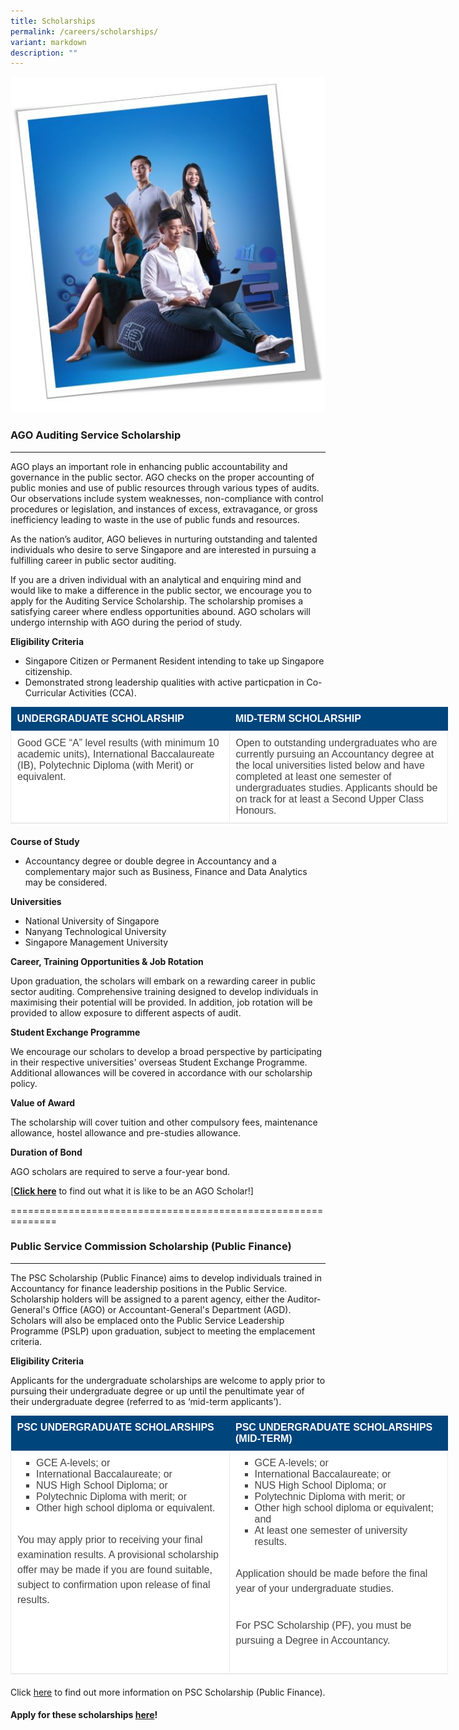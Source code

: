 ```yaml
---
title: Scholarships
permalink: /careers/scholarships/
variant: markdown
description: ""
---
```

![](/images/picture1__resized2_.jpg)

### AGO Auditing Service Scholarship
-----------------------------------
AGO plays an important role in enhancing public accountability and governance in the public sector. AGO checks on the proper accounting of public monies and use of public resources through various types of audits. Our observations include system weaknesses, non-compliance with control procedures or legislation, and instances of excess, extravagance, or gross inefficiency leading to waste in the use of public funds and resources.

As the nation’s auditor, AGO believes in nurturing outstanding and talented individuals who desire to serve Singapore and are interested in pursuing a fulfilling career in public sector auditing.&nbsp;

If you are a driven individual with an analytical and enquiring mind and would like to make a difference in the public sector, we encourage you to apply for the Auditing Service Scholarship. The scholarship promises a satisfying career where endless opportunities abound. AGO scholars will undergo internship with AGO during the period of study.

**Eligibility Criteria**

*   Singapore Citizen or Permanent Resident intending to take up Singapore citizenship.
*   Demonstrated strong leadership qualities with active particpation in Co-Curricular Activities (CCA).

<table style="margin: 0px 0px 20px; padding: 0px; border-width: 0px 0px 1px; border-top-style: initial; border-right-style: initial; border-bottom-style: solid; border-left-style: initial; border-top-color: initial; border-right-color: initial; border-bottom-color: rgb(234, 234, 234); border-left-color: initial; border-image: initial; outline: 0px; font-size: 16px; vertical-align: baseline; background: rgb(255, 255, 255); color: rgb(68, 68, 68); border-collapse: collapse; border-spacing: 0px; width: 700px; font-family: Arial, Helvetica, sans-serif; font-style: normal; font-variant-ligatures: normal; font-variant-caps: normal; font-weight: 400; letter-spacing: normal; orphans: 2; text-align: start; text-transform: none; white-space: normal; widows: 2; word-spacing: 0px; -webkit-text-stroke-width: 0px; text-decoration-thickness: initial; text-decoration-style: initial; text-decoration-color: initial;"><colgroup><col width="50%"><col width="50%"></colgroup><tbody style="margin: 0px; padding: 0px; border: 0px; outline: 0px; font-size: 16px; vertical-align: baseline; background: transparent; color: inherit;"><tr style="margin: 0px; padding: 0px; border: 0px; outline: 0px; font-size: 16px; vertical-align: baseline; background: transparent; color: inherit;"><th style="margin: 0px; padding: 10px; border: 0px; outline: 0px; font-size: 16px; vertical-align: baseline; background: rgb(0, 69, 124); color: rgb(255, 255, 255); font-weight: bold !important; text-transform: uppercase; text-align: left;">UNDERGRADUATE SCHOLARSHIP</th><th style="margin: 0px; padding: 10px; border: 0px; outline: 0px; font-size: 16px; vertical-align: baseline; background: rgb(0, 69, 124); color: rgb(255, 255, 255); font-weight: bold !important; text-transform: uppercase; text-align: left;">MID-TERM SCHOLARSHIP</th></tr><tr style="margin: 0px; padding: 0px; border: 0px; outline: 0px; font-size: 16px; vertical-align: baseline; background: transparent; color: inherit;"><td style="margin: 0px; padding: 10px; border: 1px solid rgb(234, 234, 234); outline: 0px; font-size: 16px; vertical-align: top; background: transparent; color: inherit; white-space: normal;">Good GCE “A” level results (with minimum 10 academic units), International Baccalaureate (IB), Polytechnic Diploma (with Merit) or equivalent.</td><td style="margin: 0px; padding: 10px; border: 1px solid rgb(234, 234, 234); outline: 0px; font-size: 16px; vertical-align: top; background: transparent; color: inherit; white-space: normal;">Open to outstanding undergraduates who are currently pursuing an Accountancy degree at the local universities listed below and have completed at least one semester of undergraduates studies. Applicants should be on track for at least a Second Upper Class Honours.</td></tr></tbody></table>

**Course of Study**

*   Accountancy degree or double degree in Accountancy and a complementary major such as Business, Finance and Data Analytics may be considered.

**Universities**

*   National University of Singapore
*   Nanyang Technological University
*   Singapore Management University

**Career, Training Opportunities &amp; Job Rotation**

Upon graduation, the scholars will embark on a rewarding career in public sector&nbsp;auditing. Comprehensive training designed to develop individuals in maximising their potential will be provided. In addition, job rotation will be provided to allow exposure to different aspects of audit.

**Student Exchange&nbsp;Programme**

We encourage our scholars to develop a broad perspective by participating in their respective universities' overseas Student Exchange Programme. Additional allowances will be covered in accordance with our scholarship policy.

**Value of Award**

The scholarship will cover tuition and other compulsory fees, maintenance allowance, hostel allowance and pre-studies allowance.

**Duration of Bond**

AGO scholars are required to serve a four-year bond.

[**[Click here](https://www.scholarschoice.com.sg/experience/ago-auditing-service-scholarship-strengthen-financial-governance/)**&nbsp;to find out what it is like to be an AGO Scholar!]

==============================================================
### Public Service Commission Scholarship (Public Finance)&nbsp;
----------------------------------------------------------
The PSC Scholarship (Public Finance) aims to develop individuals trained in Accountancy for finance leadership positions in the Public Service. Scholarship holders will be assigned to a parent agency, either the Auditor-General's Office (AGO) or Accountant-General's Department (AGD). Scholars will also be emplaced onto the Public Service Leadership Programme (PSLP) upon graduation, subject to meeting the emplacement criteria. 

**Eligibility Criteria**

Applicants for the undergraduate scholarships are welcome to apply prior to pursuing their undergraduate degree or up until the penultimate year of their undergraduate degree (referred to as ‘mid-term applicants’).

<table style="margin: 0px 0px 20px; padding: 0px; border-width: 0px 0px 1px; border-top-style: initial; border-right-style: initial; border-bottom-style: solid; border-left-style: initial; border-top-color: initial; border-right-color: initial; border-bottom-color: rgb(234, 234, 234); border-left-color: initial; border-image: initial; outline: 0px; font-size: 16px; vertical-align: baseline; background: rgb(255, 255, 255); color: rgb(68, 68, 68); border-collapse: collapse; border-spacing: 0px; width: 700px; font-family: Arial, Helvetica, sans-serif; font-style: normal; font-variant-ligatures: normal; font-variant-caps: normal; font-weight: 400; letter-spacing: normal; orphans: 2; text-align: start; text-transform: none; white-space: normal; widows: 2; word-spacing: 0px; -webkit-text-stroke-width: 0px; text-decoration-thickness: initial; text-decoration-style: initial; text-decoration-color: initial;"><colgroup><col width="50%"><col width="50%"></colgroup><tbody style="margin: 0px; padding: 0px; border: 0px; outline: 0px; font-size: 16px; vertical-align: baseline; background: transparent; color: inherit;"><tr style="margin: 0px; padding: 0px; border: 0px; outline: 0px; font-size: 16px; vertical-align: baseline; background: transparent; color: inherit;"><th style="margin: 0px; padding: 10px; border: 0px; outline: 0px; font-size: 16px; vertical-align: baseline; background: rgb(0, 69, 124); color: rgb(255, 255, 255); font-weight: bold !important; text-transform: uppercase; text-align: left;"><strong style="margin: 0px; padding: 0px; border: 0px; outline: 0px; font-size: 16px; vertical-align: baseline; background: transparent; color: inherit; font-weight: bold !important;">PSC UNDERGRADUATE SCHOLARSHIPS</strong></th><th style="margin: 0px; padding: 10px; border: 0px; outline: 0px; font-size: 16px; vertical-align: baseline; background: rgb(0, 69, 124); color: rgb(255, 255, 255); font-weight: bold !important; text-transform: uppercase; text-align: left;"><strong style="margin: 0px; padding: 0px; border: 0px; outline: 0px; font-size: 16px; vertical-align: baseline; background: transparent; color: inherit; font-weight: bold !important;">PSC UNDERGRADUATE SCHOLARSHIPS (MID-TERM)</strong></th></tr><tr style="margin: 0px; padding: 0px; border: 0px; outline: 0px; font-size: 16px; vertical-align: baseline; background: transparent; color: inherit;"><td style="margin: 0px; padding: 10px; border: 1px solid rgb(234, 234, 234); outline: 0px; font-size: 16px; vertical-align: top; background: transparent; color: inherit; white-space: normal;"><ul style="margin: 0px 0px 25px 15px; padding: 0px; border: 0px; outline: 0px; font-size: 16px; vertical-align: baseline; background: transparent; color: inherit; list-style: inside square;"><li style="margin: 0px 0px 0px 15px; padding: 0px; border: 0px; outline: 0px; font-size: 16px; vertical-align: baseline; background: transparent; color: inherit; list-style-position: outside;">GCE A-levels; or</li><li style="margin: 0px 0px 0px 15px; padding: 0px; border: 0px; outline: 0px; font-size: 16px; vertical-align: baseline; background: transparent; color: inherit; list-style-position: outside;">International Baccalaureate; or</li><li style="margin: 0px 0px 0px 15px; padding: 0px; border: 0px; outline: 0px; font-size: 16px; vertical-align: baseline; background: transparent; color: inherit; list-style-position: outside;">NUS High School Diploma; or</li><li style="margin: 0px 0px 0px 15px; padding: 0px; border: 0px; outline: 0px; font-size: 16px; vertical-align: baseline; background: transparent; color: inherit; list-style-position: outside;">Polytechnic Diploma with merit; or</li><li style="margin: 0px 0px 0px 15px; padding: 0px; border: 0px; outline: 0px; font-size: 16px; vertical-align: baseline; background: transparent; color: inherit; list-style-position: outside;">Other high school diploma or equivalent.</li></ul><p style="margin: 0px 0px 25px; padding: 5px 0px; border: 0px; outline: 0px; font-size: 1rem; vertical-align: baseline; background: transparent; color: rgb(68, 68, 68); font-family: Arial; font-weight: 400; line-height: 1.5em;">You may apply&nbsp;prior&nbsp;to receiving your final examination results. A provisional scholarship offer may be made if you are found suitable, subject to confirmation upon release of final results.</p></td><td style="margin: 0px; padding: 10px; border: 1px solid rgb(234, 234, 234); outline: 0px; font-size: 16px; vertical-align: top; background: transparent; color: inherit; white-space: normal;"><ul style="margin: 0px 0px 25px 15px; padding: 0px; border: 0px; outline: 0px; font-size: 16px; vertical-align: baseline; background: transparent; color: inherit; list-style: inside square;"><li style="margin: 0px 0px 0px 15px; padding: 0px; border: 0px; outline: 0px; font-size: 16px; vertical-align: baseline; background: transparent; color: inherit; list-style-position: outside;">GCE A-levels; or</li><li style="margin: 0px 0px 0px 15px; padding: 0px; border: 0px; outline: 0px; font-size: 16px; vertical-align: baseline; background: transparent; color: inherit; list-style-position: outside;">International Baccalaureate; or</li><li style="margin: 0px 0px 0px 15px; padding: 0px; border: 0px; outline: 0px; font-size: 16px; vertical-align: baseline; background: transparent; color: inherit; list-style-position: outside;">NUS High School Diploma; or</li><li style="margin: 0px 0px 0px 15px; padding: 0px; border: 0px; outline: 0px; font-size: 16px; vertical-align: baseline; background: transparent; color: inherit; list-style-position: outside;">Polytechnic Diploma with merit; or</li><li style="margin: 0px 0px 0px 15px; padding: 0px; border: 0px; outline: 0px; font-size: 16px; vertical-align: baseline; background: transparent; color: inherit; list-style-position: outside;">Other high school diploma or equivalent; and</li><li style="margin: 0px 0px 0px 15px; padding: 0px; border: 0px; outline: 0px; font-size: 16px; vertical-align: baseline; background: transparent; color: inherit; list-style-position: outside;">At least one semester of university results.</li></ul><p style="margin: 0px 0px 25px; padding: 5px 0px; border: 0px; outline: 0px; font-size: 1rem; vertical-align: baseline; background: transparent; color: rgb(68, 68, 68); font-family: Arial; font-weight: 400; line-height: 1.5em;">Application should be made&nbsp;before&nbsp;the final year of your undergraduate studies.</p><p style="margin: 0px 0px 25px; padding: 5px 0px; border: 0px; outline: 0px; font-size: 1rem; vertical-align: baseline; background: transparent; color: rgb(68, 68, 68); font-family: Arial; font-weight: 400; line-height: 1.5em;">For PSC Scholarship (PF), you must be pursuing a Degree in Accountancy.&nbsp;</p></td></tr></tbody></table>

Click&nbsp;[here](https://www.psc.gov.sg/scholarships/undergraduate-scholarships/psc-scholarships)&nbsp;to find out more&nbsp;information on PSC Scholarship (Public Finance).

#### Apply for these scholarships [here](https://www.psc.gov.sg/scholarships/undergraduate-scholarships/psc-scholarships?q=apply)!